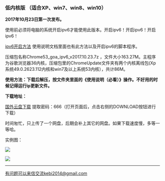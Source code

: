 ### 低内核版 （适合XP、win7、win8、win10）

**2017年10月23日第一次发布。**

使用前必须将电脑的系统开启ipv6才能使用此版本。开启ipv6！开启ipv6！开启ipv6！

[ipv6开启方法](https://github.com/Alvin9999/new-pac/wiki/ipv6%E5%BC%80%E5%90%AF%E6%96%B9%E6%B3%95) 使用说明文档里面也有此方法以及开启ipv6的脚本程序。

压缩包名称Chrome53_goa_ipv6_v2017.10.23.7z ，文件大小163.27M。主程序为谷歌浏览器36内核，压缩包里的ChromeUpdate文件夹有两个内核离线包(Xp系统49.0.2623.112内核和win7及以上系统53内核），共计86M。

**使用方法：下载后解压，按文件夹里面的《使用说明（必看）》操作。不好用的时候记得运行ip更新文件。**

**下载地址：**

[国外云盘下载](https://nofile.io/f/5td4rpPW5Ww/Chrome53_goa_ipv6_v2017.10.23.7z) 提取密码：666（打开页面后，点击右侧的DOWNLOAD按钮进行下载）

时间匆忙，只上传了一个网盘，后期会补上其它的网盘。如果下载速度慢，多等一等哈。

实例图：

![](https://raw.githubusercontent.com/Alvin9999/pac2/master/goagent_ipv6/ipv6-20.png)

![](https://raw.githubusercontent.com/Alvin9999/pac2/master/goagent_ipv6/ipv6-11.PNG)

***

有问题可以来信交流kebi2014@gmail.com
